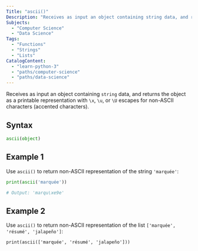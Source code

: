 ```yaml
---
Title: "ascii()"
Description: "Receives as input an object containing string data, and returns the object as a printable representation with &bsol;x, &bsol;u, or &bsol;U escapes for non-ASCII characters (accented characters)."
Subjects:
  - "Computer Science"
  - "Data Science"
Tags:
  - "Functions"
  - "Strings"
  - "Lists"
CatalogContent:
  - "learn-python-3"
  - "paths/computer-science"
  - "paths/data-science"
---
```




Receives as input an object containing `string` data, and returns the object as a printable representation with `\x`, `\u`, or `\U` escapes for non-ASCII characters (accented characters).

## Syntax

```py
ascii(object)
```

## Example 1

Use `ascii()` to return non-ASCII representation of the string `'marquée'`:

```python
print(ascii('marquée'))

# Output: 'marqu\xe9e'
```

## Example 2

Use `ascii()` to return non-ASCII representation of the list `['marquée', 'résumé', 'jalapeño']`:

```codebyte/python
print(ascii(['marquée', 'résumé', 'jalapeño']))
```
